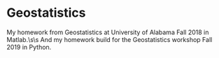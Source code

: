 # Geostatistics
My homework from Geostatistics at University of Alabama Fall 2018 in Matlab.\s\s
And my homework build for the Geostatistics workshop Fall 2019 in Python.
